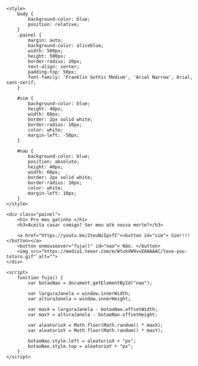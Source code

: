 <!DOCTYPE html>
<html lang="en">
<head>
    <meta charset="UTF-8">
    <meta name="viewport" content="width=device-width, initial-scale=1.0">
    <title>Para meu amor</title>

    <style>
        body {
            background-color: blue;
            position: relative;
        }
        .painel {
            margin: auto;
            background-color: aliceblue;
            width: 500px;
            height: 500px;
            border-radius: 20px;
            text-align: center;
            padding-top: 50px;
            font-family: 'Franklin Gothic Medium', 'Arial Narrow', Arial, sans-serif;
        }

        #sim {
            background-color: blue;
            height: 40px;
            width: 60px;
            border: 2px solid white;
            border-radius: 10px;
            color: white;
            margin-left: -50px;
        }

        #nao {        
            background-color: blue;
            position: absolute;
            height: 40px;
            width: 60px;
            border: 2px solid white;
            border-radius: 10px;
            color: white;
            margin-left: 10px;
        }
    </style>

</head>
<body>

    <div class="painel">
        <h1> Pro meu gatinho </h1>
        <h3>Aceita casar comigo? Ser meu até nossa morte?</h3>

        <a href="https://youtu.be/2teuNzIpsfI"><button id="sim"> Sim!!!! </button></a>
        <button onmouseover="fuja()" id="nao"> Não. </button>
        <img src="https://media1.tenor.com/m/WtukVW9vvE8AAAAC/love-you-totoro.gif" alt="">
    </div>

    <script>
        function fuja() {
            var botaoNao = document.getElementById("nao");

            var larguraJanela = window.innerWidth;
            var alturaJanela = window.innerHeight;

            var maxX = larguraJanela - botaoNao.offsetWidth;
            var maxY = alturaJanela - botaoNao.offsetHeight;
            
            var aleatorioX = Math.floor(Math.random() * maxX);
            var aleatorioY = Math.floor(Math.random() * maxY);

            botaoNao.style.left = aleatorioX + "px";
            botaoNao.style.top = aleatorioY + "px";
        }
    </script>
    
</body>
</html>
